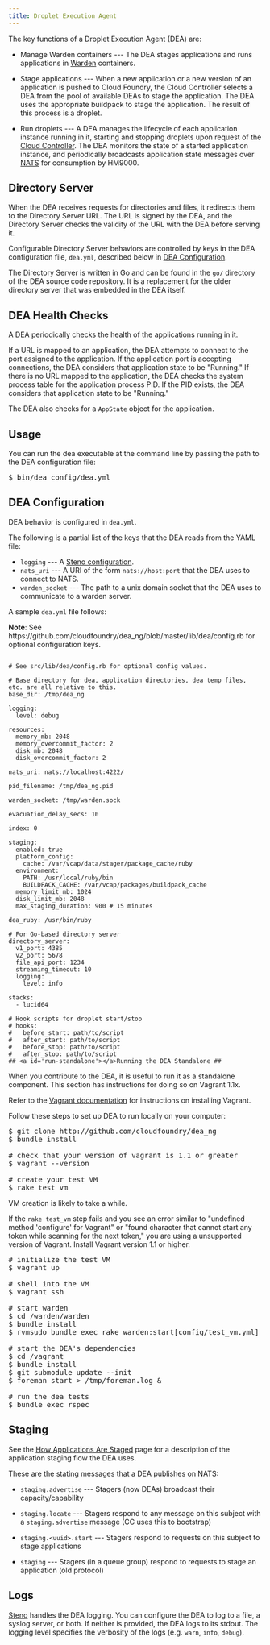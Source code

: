 ```yaml
---
title: Droplet Execution Agent
---
```


The key functions of a Droplet Execution Agent (DEA) are:

* Manage Warden containers --- The DEA stages applications and runs applications in [Warden](warden.html) containers.

* Stage applications --- When a new application or a new version of an application is pushed to Cloud Foundry, the Cloud Controller selects a DEA from the pool of available DEAs to stage the application. The DEA uses the appropriate buildpack to stage the application. The result of this process is a droplet.

* Run droplets --- A DEA manages the lifecycle of each application instance running in it, starting and stopping droplets upon request of the [Cloud Controller](./cloud-controller.html). The DEA monitors the state of a started application instance, and periodically broadcasts application state messages over [NATS](./messaging-nats.html) for consumption by
HM9000.


## <a id='directory-server'></a>Directory Server ##

When the DEA receives requests for directories and files, it redirects them to the Directory Server URL.
The URL is signed by the DEA, and the Directory Server checks the validity of the URL with the DEA before serving it.

Configurable Directory Server behaviors are controlled by keys in the DEA configuration file, `dea.yml`, described below in [DEA Configuration](#dea-configuration).

The Directory Server is written in Go and can be found in the `go/` directory of the DEA source code repository.
It is a replacement for the older directory server that was embedded in the DEA itself.

## <a id='health-checks'></a> DEA Health Checks ##

A DEA periodically checks the health of the applications running in it.

If a URL is mapped to an application, the DEA attempts to connect to the port assigned to the application.
If the application port is accepting connections, the DEA considers that application state to be "Running."
If there is no URL mapped to the application, the DEA checks the system process table for the application process PID.
If the PID exists, the DEA considers that application state to be "Running."

The DEA also checks for a `AppState` object for the application.


## <a id='usage'></a>Usage ##

You can run the dea executable at the command line by passing the path to the DEA configuration file:

<pre class="terminal">
$ bin/dea config/dea.yml
</pre>

## <a id='dea-configuration'></a>DEA Configuration ##


DEA behavior is configured in `dea.yml`.

The following is a partial list of the keys that the DEA reads from the YAML file:

* `logging` --- A [Steno configuration](http://github.com/cloudfoundry/steno#from-yaml-file).
* `nats_uri` --- A URI of the form `nats://host:port` that the DEA uses to connect to NATS.
* `warden_socket` --- The path to a unix domain socket that the DEA uses to communicate to a warden server.


A sample `dea.yml` file follows:

<p class="note"><strong>Note</strong>:  See https://github.com/cloudfoundry/dea_ng/blob/master/lib/dea/config.rb for optional configuration keys.</p>


```

# See src/lib/dea/config.rb for optional config values.

# Base directory for dea, application directories, dea temp files, etc. are all relative to this.
base_dir: /tmp/dea_ng

logging:
  level: debug

resources:
  memory_mb: 2048
  memory_overcommit_factor: 2
  disk_mb: 2048
  disk_overcommit_factor: 2

nats_uri: nats://localhost:4222/

pid_filename: /tmp/dea_ng.pid

warden_socket: /tmp/warden.sock

evacuation_delay_secs: 10

index: 0

staging:
  enabled: true
  platform_config:
    cache: /var/vcap/data/stager/package_cache/ruby
  environment:
    PATH: /usr/local/ruby/bin
    BUILDPACK_CACHE: /var/vcap/packages/buildpack_cache
  memory_limit_mb: 1024
  disk_limit_mb: 2048
  max_staging_duration: 900 # 15 minutes

dea_ruby: /usr/bin/ruby

# For Go-based directory server
directory_server:
  v1_port: 4385
  v2_port: 5678
  file_api_port: 1234
  streaming_timeout: 10
  logging:
    level: info

stacks:
  - lucid64

# Hook scripts for droplet start/stop
# hooks:
#   before_start: path/to/script
#   after_start: path/to/script
#   before_stop: path/to/script
#   after_stop: path/to/script
## <a id='run-standalone'></a>Running the DEA Standalone ##

```

When you contribute to the DEA, it is useful to run it as a standalone component. This section has instructions for doing so on Vagrant 1.1x.

Refer to the [Vagrant documentation](http://docs.vagrantup.com/v2/installation/index.html) for instructions on installing Vagrant.

Follow these steps to set up DEA to run locally on your computer:

<pre class="terminal">
$ git clone http://github.com/cloudfoundry/dea_ng
$ bundle install

# check that your version of vagrant is 1.1 or greater
$ vagrant --version

# create your test VM
$ rake test_vm
</pre>

VM creation is likely to take a while.

If the `rake test_vm` step fails and you see an error similar to "undefined method 'configure' for Vagrant" or "found character that cannot start any token while scanning for the next token," you are using a unsupported version of Vagrant. Install Vagrant version 1.1 or higher.

<pre class="terminal">
# initialize the test VM
$ vagrant up

# shell into the VM
$ vagrant ssh

# start warden
$ cd /warden/warden
$ bundle install
$ rvmsudo bundle exec rake warden:start[config/test_vm.yml] > /tmp/warden.log &

# start the DEA's dependencies
$ cd /vagrant
$ bundle install
$ git submodule update --init
$ foreman start > /tmp/foreman.log &

# run the dea tests
$ bundle exec rspec
</pre>

## <a id='run-standalone'></a>Staging ##

See the [How Applications Are Staged](../how-applications-are-staged.html) page for a description of the application staging flow the DEA uses.

These are the stating messages that a DEA publishes on NATS:

- `staging.advertise` --- Stagers (now DEAs) broadcast their capacity/capability

- `staging.locate` --- Stagers respond to any message on this subject with a
  `staging.advertise` message (CC uses this to bootstrap)

- `staging.<uuid>.start` --- Stagers respond to requests on this subject to stage applications

- `staging` --- Stagers (in a queue group) respond to requests to stage an application
  (old protocol)

## <a id='logs'></a>Logs

[Steno](https://github.com/cloudfoundry/steno) handles the DEA logging.
You can configure the DEA to log to a file, a syslog server, or both. If neither is provided, the DEA logs to its stdout.
The logging level specifies the verbosity of the logs (e.g. `warn`, `info`, `debug`).

